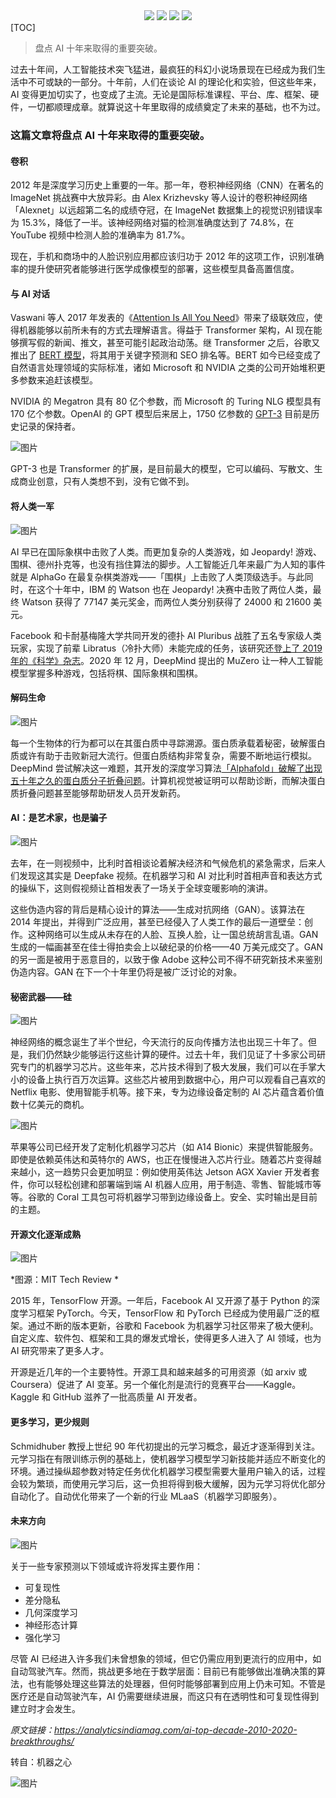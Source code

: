 <div align="center">
    <a href="https://github.com/zhaofeng092/python_auto_office"> <img src="https://badgen.net/badge/Github/%E7%A8%8B%E5%BA%8F%E5%91%98?icon=github&color=red"></a>
    <a href="http://t.cn/A6Gkrbzw"> <img src="https://badgen.net/badge/follow/%E5%85%AC%E4%BC%97%E5%8F%B7?icon=rss&color=green"></a>
    <a href="https://space.bilibili.com/259649365"> <img src="https://badgen.net/badge/pick/B%E7%AB%99?icon=dependabot&color=blue"></a>
    <a href="https://mp.weixin.qq.com/mp/appmsgalbum?__biz=MzkyMzIwOTgzMA==&action=getalbum&album_id=1861970403066249218&scene=173&from_msgid=2247484814&from_itemidx=1&count=3&nolastread=1#wechat_redirect"> <img src="https://badgen.net/badge/join/%E4%BA%A4%E6%B5%81%E7%BE%A4?icon=atom&color=yellow"></a>
</div>
[TOC]




> 盘点 AI 十年来取得的重要突破。



过去十年间，人工智能技术突飞猛进，最疯狂的科幻小说场景现在已经成为我们生活中不可或缺的一部分。十年前，人们在谈论 AI 的理论化和实验，但这些年来，AI 变得更加切实了，也变成了主流。无论是国际标准课程、平台、库、框架、硬件，一切都顺理成章。就算说这十年里取得的成绩奠定了未来的基础，也不为过。



### 这篇文章将盘点 AI 十年来取得的重要突破。



#### 卷积



2012 年是深度学习历史上重要的一年。那一年，卷积神经网络（CNN）在著名的 ImageNet 挑战赛中大放异彩。由 Alex Krizhevsky 等人设计的卷积神经网络「Alexnet」以远超第二名的成绩夺冠，在 ImageNet 数据集上的视觉识别错误率为 15.3%，降低了一半。该神经网络对猫的检测准确度达到了 74.8%，在 YouTube 视频中检测人脸的准确率为 81.7%。



现在，手机和商场中的人脸识别应用都应该归功于 2012 年的这项工作，识别准确率的提升使研究者能够进行医学成像模型的部署，这些模型具备高置信度。



#### 与 AI 对话



Vaswani 等人 2017 年发表的《[Attention Is All You Need](http://mp.weixin.qq.com/s?__biz=MzA3MzI4MjgzMw==&mid=2650727887&idx=5&sn=a5991e49a4b1df2ea70ddbb84631ff9c&chksm=871b21b1b06ca8a71be9ec7ee1d7d5ef46eef1116c3d396f3cc467b95186d278bcdd8e6ac07c&scene=21#wechat_redirect)》带来了级联效应，使得机器能够以前所未有的方式去理解语言。得益于 Transformer 架构，AI 现在能够撰写假的新闻、推文，甚至可能引起政治动荡。继 Transformer 之后，谷歌又推出了 [BERT 模型](http://mp.weixin.qq.com/s?__biz=MzA3MzI4MjgzMw==&mid=2650749886&idx=1&sn=87080bc474d144b286d4673383f4b6d6&chksm=871affc0b06d76d6ab49b2828a8b795b18e3d762b3978a83704a01dd60fb6dbcde2ed00e163d&scene=21#wechat_redirect)，将其用于关键字预测和 SEO 排名等。BERT 如今已经变成了自然语言处理领域的实际标准，诸如 Microsoft 和 NVIDIA 之类的公司开始堆积更多参数来追赶该模型。



NVIDIA 的 Megatron 具有 80 亿个参数，而 Microsoft 的 Turing NLG 模型具有 170 亿个参数。OpenAI 的 GPT 模型后来居上，1750 亿参数的 [GPT-3](http://mp.weixin.qq.com/s?__biz=MzA3MzI4MjgzMw==&mid=2650788604&idx=1&sn=e1024cbb885dec57d14b2eb589c74046&chksm=871a1682b06d9f94d26ebc31330ac88684087b973c33203b3cf458d07dbe6886eed69862be2d&scene=21#wechat_redirect) 目前是历史记录的保持者。





![图片](https://mmbiz.qpic.cn/mmbiz_png/KmXPKA19gWibkicwpriapKXP38iaSesUEbk3CnXgnQ2icOc4FibgaWwBO18T0UIpIQLXrp0q3XuaJuvnHCGbN5M7Mk6g/640?wx_fmt=png&tp=webp&wxfrom=5&wx_lazy=1&wx_co=1)





GPT-3 也是 Transformer 的扩展，是目前最大的模型，它可以编码、写散文、生成商业创意，只有人类想不到，没有它做不到。



#### 将人类一军





![图片](https://mmbiz.qpic.cn/mmbiz_png/KmXPKA19gWibkicwpriapKXP38iaSesUEbk3p6AxTdE0uIjpgWIGsJj65VgicHc8CZ5WvgibH0fJCe0VV3MggF7yl8GQ/640?wx_fmt=png&tp=webp&wxfrom=5&wx_lazy=1&wx_co=1)





AI 早已在国际象棋中击败了人类。而更加复杂的人类游戏，如 Jeopardy! 游戏、围棋、德州扑克等，也没有挡住算法的脚步。人工智能近几年来最广为人知的事件就是 AlphaGo 在最复杂棋类游戏——「围棋」上击败了人类顶级选手。与此同时，在这个十年中，IBM 的 Watson 也在 Jeopardy! 决赛中击败了两位人类，最终 Watson 获得了 77147 美元奖金，而两位人类分别获得了 24000 和 21600 美元。



Facebook 和卡耐基梅隆大学共同开发的德扑 AI Pluribus 战胜了五名专家级人类玩家，实现了前辈 Libratus（冷扑大师）未能完成的任务，该研究还[登上了 2019 年的《科学》杂志](http://mp.weixin.qq.com/s?__biz=MzA3MzI4MjgzMw==&mid=2650765768&idx=1&sn=821667ed9b54c5da78e777e3a1ba28e1&chksm=871abdb6b06d34a06ccd38c5f285946b29291252cac3270b6915049f957df55bcaffa7b846ce&scene=21#wechat_redirect)。2020 年 12 月，DeepMind 提出的 MuZero 让一种人工智能模型掌握多种游戏，包括将棋、国际象棋和围棋。



#### 解码生命





![图片](https://mmbiz.qpic.cn/mmbiz_jpg/KmXPKA19gWibkicwpriapKXP38iaSesUEbk3Gf0BtZhE0KMQCZuJIXAlU9picEsvDMoYEn2Iic8qUfmN6kSYGSlmxeKQ/640?wx_fmt=jpeg&tp=webp&wxfrom=5&wx_lazy=1&wx_co=1)





每一个生物体的行为都可以在其蛋白质中寻踪溯源。蛋白质承载着秘密，破解蛋白质或许有助于击败新冠大流行。但蛋白质结构非常复杂，需要不断地运行模拟。DeepMind 尝试解决这一难题，其开发的深度学习算法[「Alphafold」破解了出现五十年之久的蛋白质分子折叠问题](http://mp.weixin.qq.com/s?__biz=MzA3MzI4MjgzMw==&mid=2650803663&idx=1&sn=8caa49c14d329736d59a50e6918d192c&chksm=84e5c9b1b39240a70e27e29b14765c0acf8b5c2b38f1a319fad4ed585bc4f22f6f7074f93622&scene=21#wechat_redirect)。计算机视觉被证明可以帮助诊断，而解决蛋白质折叠问题甚至能够帮助研发人员开发新药。



#### AI：是艺术家，也是骗子





![图片](https://mmbiz.qpic.cn/mmbiz_png/KmXPKA19gWibkicwpriapKXP38iaSesUEbk3SDVZhAFalbUV8494HF2SQicxGsAhfkSxBsCc4VNI6F1SmocnWrPlyHg/640?wx_fmt=png&tp=webp&wxfrom=5&wx_lazy=1&wx_co=1)



 

去年，在一则视频中，比利时首相谈论着解决经济和气候危机的紧急需求，后来人们发现这其实是 Deepfake 视频。在机器学习和 AI 对比利时首相声音和表达方式的操纵下，这则假视频让首相发表了一场关于全球变暖影响的演讲。



这些伪造内容的背后是精心设计的算法——生成对抗网络（GAN）。该算法在 2014 年提出，并得到广泛应用，甚至已经侵入了人类工作的最后一道壁垒：创作。这种网络可以生成从未存在的人脸、互换人脸，让一国总统胡言乱语。GAN 生成的一幅画甚至在佳士得拍卖会上以破纪录的价格——40 万美元成交了。GAN 的另一面是被用于恶意目的，以致于像 Adobe 这种公司不得不研究新技术来鉴别伪造内容。GAN 在下一个十年里仍将是被广泛讨论的对象。



#### 秘密武器——硅





![图片](https://mmbiz.qpic.cn/mmbiz_png/KmXPKA19gWibkicwpriapKXP38iaSesUEbk3kP0qL2lLmlqwq4Dic9ialn9O4A0VX4yajxMj03SlAX7iawMUfXWHIfsfg/640?wx_fmt=png&tp=webp&wxfrom=5&wx_lazy=1&wx_co=1)





神经网络的概念诞生了半个世纪，今天流行的反向传播方法也出现三十年了。但是，我们仍然缺少能够运行这些计算的硬件。过去十年，我们见证了十多家公司研究专门的机器学习芯片。这些年来，芯片技术得到了极大发展，我们可以在手掌大小的设备上执行百万次运算。这些芯片被用到数据中心，用户可以观看自己喜欢的 Netflix 电影、使用智能手机等。接下来，专为边缘设备定制的 AI 芯片蕴含着价值数十亿美元的商机。





![图片](https://mmbiz.qpic.cn/mmbiz_png/KmXPKA19gWibkicwpriapKXP38iaSesUEbk3KjOZvLFeRuQO2LQXcwAQnicPt7bqQNmibvTdNiaettphqTKeYIUf4DDzw/640?wx_fmt=png&tp=webp&wxfrom=5&wx_lazy=1&wx_co=1)





苹果等公司已经开发了定制化机器学习芯片（如 A14 Bionic）来提供智能服务。即使是依赖英伟达和英特尔的 AWS，也正在慢慢进入芯片行业。随着芯片变得越来越小，这一趋势只会更加明显：例如使用英伟达 Jetson AGX Xavier 开发者套件，你可以轻松创建和部署端到端 AI 机器人应用，用于制造、零售、智能城市等等。谷歌的 Coral 工具包可将机器学习带到边缘设备上。安全、实时输出是目前的主题。



#### 开源文化逐渐成熟





![图片](https://mmbiz.qpic.cn/mmbiz_png/KmXPKA19gWibkicwpriapKXP38iaSesUEbk33cia0T8oAxiaAdg7kRExZkiadKpicufNuEJliaxeDDt0fP9wPzGxky1nAicw/640?wx_fmt=png&tp=webp&wxfrom=5&wx_lazy=1&wx_co=1)



*图源：MIT Tech Review
*



2015 年，TensorFlow 开源。一年后，Facebook AI 又开源了基于 Python 的深度学习框架 PyTorch。今天，TensorFlow 和 PyTorch 已经成为使用最广泛的框架。通过不断的版本更新，谷歌和 Facebook 为机器学习社区带来了极大便利。自定义库、软件包、框架和工具的爆发式增长，使得更多人进入了 AI 领域，也为 AI 研究带来了更多人才。



开源是近几年的一个主要特性。开源工具和越来越多的可用资源（如 arxiv 或 Coursera）促进了 AI 变革。另一个催化剂是流行的竞赛平台——Kaggle。Kaggle 和 GitHub 滋养了一批高质量 AI 开发者。



#### 更多学习，更少规则



Schmidhuber 教授上世纪 90 年代初提出的元学习概念，最近才逐渐得到关注。元学习指在有限训练示例的基础上，使机器学习模型学习新技能并适应不断变化的环境。通过操纵超参数对特定任务优化机器学习模型需要大量用户输入的话，过程会较为繁琐，而使用元学习后，这一负担将得到极大缓解，因为元学习将优化部分自动化了。自动优化带来了一个新的行业 MLaaS（机器学习即服务）。



#### 未来方向





![图片](https://mmbiz.qpic.cn/mmbiz_png/KmXPKA19gWibkicwpriapKXP38iaSesUEbk3NxdLrj63FAgmXXa7HPvulvIQE01ViaCz0h4AE9IKRib8RVqXCEeGmZ3g/640?wx_fmt=png&tp=webp&wxfrom=5&wx_lazy=1&wx_co=1)





关于一些专家预测以下领域或许将发挥主要作用：





- 可复现性
- 差分隐私
- 几何深度学习
- 神经形态计算
- 强化学习





尽管 AI 已经进入许多我们未曾想象的领域，但它仍需应用到更流行的应用中，如自动驾驶汽车。然而，挑战更多地在于数学层面：目前已有能够做出准确决策的算法，也有能够处理这些算法的处理器，但何时能够部署到应用上仍未可知。不管是医疗还是自动驾驶汽车，AI 仍需要继续进展，而这只有在透明性和可复现性得到建立时才会发生。



*原文链接：https://analyticsindiamag.com/ai-top-decade-2010-2020-breakthroughs/*



转自：机器之心

![图片](https://mmbiz.qpic.cn/mmbiz_jpg/SAHDhZ6pPOibgo7Ze5JAPiaYYmteOo95fwpiacvSnibzVmNVCEN6fbfgaDKGHNlMZ6aFiaGjuCfr4ekng7mlfUaCWyg/640?wx_fmt=jpeg&tp=webp&wxfrom=5&wx_lazy=1&wx_co=1)